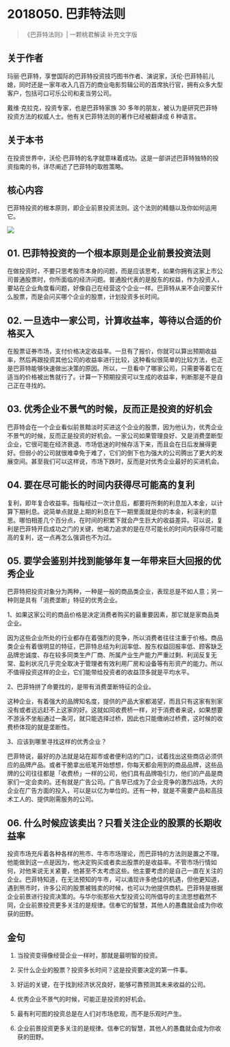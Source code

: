# 2018050. 巴菲特法则
> 《巴菲特法则》| 一颗桃君解读
补充文字版

## 关于作者

玛丽·巴菲特，享誉国际的巴菲特投资技巧图书作者、演说家，沃伦·巴菲特前儿媳，同时还是一家年收入几百万的商业电影剪辑公司的首席执行官，拥有众多大型客户，包括可口可乐公司和麦当劳公司。

戴维·克拉克，投资专家，也是巴菲特家族 30 多年的朋友，被认为是研究巴菲特投资方法的权威人士。他有关巴菲特法则的著作已经被翻译成 6 种语言。

## 关于本书

在投资世界中，沃伦·巴菲特的名字就意味着成功。这是一部讲述巴菲特独特的投资指南的书，详尽阐述了巴菲特的取胜策略。

## 核心内容

巴菲特投资的根本原则，即企业前景投资法则。这个法则的精髓以及你如何运用它。

![](https://raw.githubusercontent.com/dalong0514/selfstudy/master/图片链接/听书/2018050.jpg)

## 01. 巴菲特投资的一个根本原则是企业前景投资法则

在做投资时，不要只思考股市本身的问题，而是应该思考，如果你拥有这家上市公司普通股票时，你所面临的经济问题。普通股代表的是股东的权益，作为投资人，要站在企业角度看问题，好像自己在经营这个企业一样。巴菲特从来不会问要买什么股票，而是会问买哪个企业的股票，计划投资多长时间。

## 02. 一旦选中一家公司，计算收益率，等待以合适的价格买入

在股票证券市场，支付价格决定收益率。一旦有了报价，你就可以算出预期收益率，然后再跟投资其他公司的收益率进行比较，这种看似很简单的比较方法，也正是巴菲特能够快速做出决策的原因。所以，一旦看中了哪家公司，只需要等着它在适当的价格被出售就行了。计算一下预期投资可以生成的收益率，判断那是不是自己正在寻找的。

## 03. 优秀企业不景气的时候，反而正是投资的好机会

巴菲特会在一个企业看似前景黯淡时买进这个企业的股票，因为他认为，优秀企业不景气的时候，反而正是投资的好机会。一家公司如果管理良好、又是消费垄断型企业，它很可能在经济衰退、市场低迷的时候存活下来，而且会在日后发展得更好。但弱小的公司就很难幸免于难了，它们的倒下也为强大的公司腾出了更大的发展空间。甚至我们可以这样说，市场下跌时，反而是对优秀企业最好的买进机会。

## 04. 要在尽可能长的时间内获得尽可能高的复利

复利，即年复合收益率。指每经过一次计息后，都要将所剩的利息加入本金，以计算下期利息。说简单点就是上期的利息在下一期里面就是你的本金，利滚利的意思。哪怕相差几个百分点，在时间的积累下就会产生巨大的收益差异。可以说，复利是巴菲特开启成功之门的关键，他竭力追求的是在尽可能长的时间内获得尽可能高的复利，这一点再怎么强调也不为过。

## 05. 要学会鉴别并找到能够年复一年带来巨大回报的优秀企业

巴菲特把投资对象分为两种，一种是一般的商品类企业，表现总是不如人意；另一种则是具有「消费垄断」特征的优秀企业。

1、如果这家公司的商品价格是决定消费者购买的最重要因素，那它就是家商品类企业。

因为这些企业所处的行业都存在着强烈的竞争，所以消费者往往注重于价格。商品类企业有着很明显的特征，巴菲特总结为利润率低、股东权益回报率低、顾客缺乏品牌忠诚度、存在较多同类生产厂商、所属产业生产能力严重过剩、利润反复无常、盈利状况几乎完全取决于管理者有效利用厂房和设备等有形资产的能力。所以不值得投资这样的企业，它们能带给投资者的收益顶多就是平均水平。

2、巴菲特拼了命要找的，是带有消费垄断特征的企业。

这种企业，有着强大的品牌知名度，提供的产品大家都渴望，而且只有这家有别家没有或者远远赶不上这家的好。这就如同收费桥一样，对于消费者来说，如果想要不游泳不坐船通过一条河，就只能选择过桥，因此也只能缴纳过桥费，这时候的收费桥体现的就是垄断性。

3、应该到哪里寻找这样的优秀企业？

巴菲特说，最好的办法就是站在超市或者便利店的门口，试着找出这些商店必须供应的品牌产品。或者干脆拿出纸笔开始想想，你每天都会用到的商品品牌，这些品牌的公司往往都是「收费桥」一样的公司，他们具有品牌吸引力，他们的产品是商家们一定会卖的。还有就是广告公司。广告早已成为了企业竞争的激烈战场，大的企业在广告方面的投入，可以是以亿为单位的。还有一种，就是不需要产品和高技术工人的、提供刚需服务的公司。

## 06. 什么时候应该卖出？只看关注企业的股票的长期收益率

投资市场充斥着各种各样的熊市、牛市市场理论，而巴菲特的方法则是置之不理。他能做到这一点是因为，他决定购买或者卖出股票的是收益率。不管市场行情如何，对他来说无关紧要，他甚至不太考虑这些。他主要考虑的是自己一直在关注的企业。巴菲特知道，在无法预知的牛市，可以涌现许多绝佳的机遇，但他更知道，遇到熊市时，许多公司的股票被贱卖的时候，也可以为他提供商机。巴菲特是根据企业前景进行投资决策的。与华尔街那些大型投资公司所倡导的主流思想截然不同，企业前景投资更多关注的是规律。信奉它的智慧，其他人的愚蠢就会成为你收获的田野。

## 金句

1. 当投资变得像经营企业一样时，那就是最明智的投资。

2. 买什么企业的股票？投资多长时间？这是投资要决定的第一件事。
3. 好运的关键，在于找到经济状况良好，能够可靠预测其未来收益的公司。
4. 优秀企业不景气的时候，可能正是投资的好机会。
5. 最有利可图的投资总是在人们对市场悲观，而不是乐观时产生。
6. 企业前景投资更多关注的是规律。信奉它的智慧，其他人的愚蠢就会成为你收获的田野。

